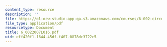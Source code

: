 ```yaml
---
content_type: resource
description: ''
file: https://ol-ocw-studio-app-qa.s3.amazonaws.com/courses/6-002-circuits-and-electronics-spring-2007/eff420f1164445dff4070878dc3722c5_6_0022007L016.pdf
file_type: application/pdf
resourcetype: Document
title: 6_0022007L016.pdf
uid: eff420f1-1644-45df-f407-0878dc3722c5
---
```

